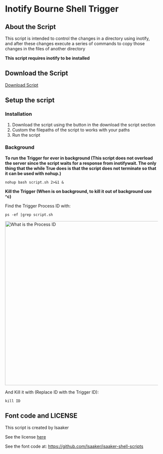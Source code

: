 # Inotify Bourne Shell Trigger

## About the Script

This script is intended to control the changes in a directory using inotify, and after these changes execute a series of commands to copy those changes in the files of another directory

**This script requires inotify to be installed**

## Download the Script

[Download Script](https://github.com/13942346-5be9-4d7e-acb0-1fa57dab1f1d)

## Setup the script

### Installation

1. Download the script using the button in the download the script section
2. Custom the filepaths of the script to works with your paths
3. Run the script
                                              
### Background

**To run the Trigger for ever in background (This script does not overload the server since the script waits for a response from inotifywait. The only thing that the while True does is that the script does not terminate so that it can be used with nohup.)**


``nohup bash script.sh 2>&1 &``


**Kill the Trigger (When is on background, to kill it out of background use ^c)**

Find the Trigger Process ID with:

``ps -ef |grep script.sh``

<img width="542" alt="What is the Process ID" src="https://user-images.githubusercontent.com/77550577/188910552-0d4d3b2d-d65c-441c-b53a-0e12090e6df5.png">


And Kill it with (Replace ID with the Trigger ID):

``kill ID``


## Font code and LICENSE

This script is created by Isaaker

See the license [here](https://github.com/Isaaker/isaaker-shell-scripts/blob/main/LICENSE.txt)

See the font code at: https://github.com/Isaaker/isaaker-shell-scripts
